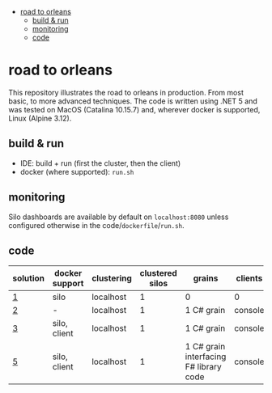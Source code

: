 - [road to orleans](#road-to-orleans)
  - [build & run](#build--run)
  - [monitoring](#monitoring)
  - [code](#code)

# road to orleans

This repository illustrates the road to orleans in production. From most basic, to more advanced techniques. The code is written using .NET 5 and was tested on MacOS (Catalina 10.15.7) and, wherever docker is supported, Linux (Alpine 3.12).

## build & run

* IDE: build + run (first the cluster, then the client)
* docker (where supported): `run.sh`

## monitoring

Silo dashboards are available by default on `localhost:8080` unless configured otherwise in the code/`dockerfile`/`run.sh`.

## code

| solution | docker support | clustering | clustered silos | grains | clients |
| --- | --- | --- | --- | --- | --- |
| [1](1/readme.md) | silo | localhost | 1 | 0 | 0 |
| [2](2/readme.md) | - | localhost | 1 | 1 C# grain | console |
| [3](3/readme.md) | silo, client | localhost | 1 | 1 C# grain | console |
| [5](5/readme.md) | silo, client | localhost | 1 | 1 C# grain interfacing F# library code | console |